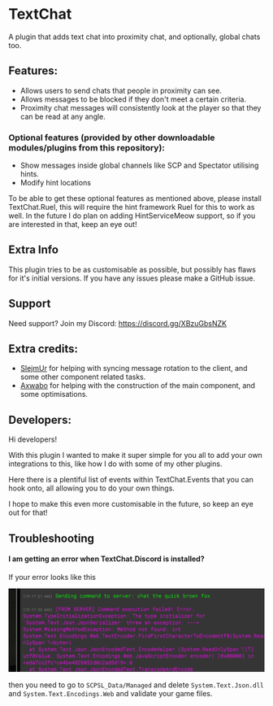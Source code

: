 ﻿# TextChat

A plugin that adds text chat into proximity chat, and optionally, global chats too.

## Features:
- Allows users to send chats that people in proximity can see.
- Allows messages to be blocked if they don't meet a certain criteria.
- Proximity chat messages will consistently look at the player so that they can be read at any angle.

### Optional features (provided by other downloadable modules/plugins from this repository):
- Show messages inside global channels like SCP and Spectator utilising hints.
- Modify hint locations

To be able to get these optional features as mentioned above, please install TextChat.RueI, this will require the hint framework RueI for this to work as well. In the future I do plan on adding HintServiceMeow support,
so if you are interested in that, keep an eye out!

## Extra Info
This plugin tries to be as customisable as possible, but possibly has flaws for it's initial versions. If you have any issues please make a GitHub issue.

## Support

Need support? Join my Discord: https://discord.gg/XBzuGbsNZK

## Extra credits:
- [SlejmUr](https://github.com/SlejmUr) for helping with syncing message rotation to the client, and some other component related tasks.
- [Axwabo](https://github.com/Axwabo) for helping with the construction of the main component, and some optimisations.

## Developers:
Hi developers! 

With this plugin I wanted to make it super simple for you all to add your own integrations to this, like how I do with some of my other plugins.

Here there is a plentiful list of events within TextChat.Events that you can hook onto, all allowing you to do your own things.

I hope to make this even more customisable in the future, so keep an eye out for that!

## Troubleshooting

#### I am getting an error when TextChat.Discord is installed?
If your error looks like this 

![error](https://github.com/LumiFae/TextChat/blob/master/imgs/textchat-discord-error.png)

then you need to go to `SCPSL_Data/Managed` and delete `System.Text.Json.dll` and `System.Text.Encodings.Web` 
and validate your game files.